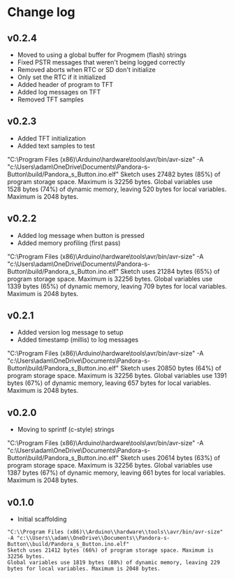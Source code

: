 # Change log

## v0.2.4
 - Moved to using a global buffer for Progmem (flash) strings
 - Fixed PSTR messages that weren't being logged correctly
 - Removed aborts when RTC or SD don't initialize
 - Only set the RTC if it initialized
 - Added header of program to TFT
 - Added log messages on TFT
 - Removed TFT samples

## v0.2.3
 - Added TFT initialization
 - Added text samples to test


"C:\\Program Files (x86)\\Arduino\\hardware\\tools\\avr/bin/avr-size" -A "c:\\Users\\adam\\OneDrive\\Documents\\Pandora-s-Button\\build/Pandora_s_Button.ino.elf"
Sketch uses 27482 bytes (85%) of program storage space. Maximum is 32256 bytes.
Global variables use 1528 bytes (74%) of dynamic memory, leaving 520 bytes for local variables. Maximum is 2048 bytes.

## v0.2.2
 - Added log message when button is pressed
 - Added memory profiling (first pass)

"C:\\Program Files (x86)\\Arduino\\hardware\\tools\\avr/bin/avr-size" -A "c:\\Users\\adam\\OneDrive\\Documents\\Pandora-s-Button\\build/Pandora_s_Button.ino.elf"
Sketch uses 21284 bytes (65%) of program storage space. Maximum is 32256 bytes.
Global variables use 1339 bytes (65%) of dynamic memory, leaving 709 bytes for local variables. Maximum is 2048 bytes.

 ## v0.2.1
 - Added version log message to setup
 - Added timestamp (millis) to log messages


"C:\\Program Files (x86)\\Arduino\\hardware\\tools\\avr/bin/avr-size" -A "c:\\Users\\adam\\OneDrive\\Documents\\Pandora-s-Button\\build/Pandora_s_Button.ino.elf"
Sketch uses 20850 bytes (64%) of program storage space. Maximum is 32256 bytes.
Global variables use 1391 bytes (67%) of dynamic memory, leaving 657 bytes for local variables. Maximum is 2048 bytes.

## v0.2.0
 - Moving to sprintf (c-style) strings

"C:\\Program Files (x86)\\Arduino\\hardware\\tools\\avr/bin/avr-size" -A "c:\\Users\\adam\\OneDrive\\Documents\\Pandora-s-Button\\build/Pandora_s_Button.ino.elf"
Sketch uses 20614 bytes (63%) of program storage space. Maximum is 32256 bytes.
Global variables use 1387 bytes (67%) of dynamic memory, leaving 661 bytes for local variables. Maximum is 2048 bytes.

## v0.1.0
 - Initial scaffolding

```
"C:\\Program Files (x86)\\Arduino\\hardware\\tools\\avr/bin/avr-size" -A "c:\\Users\\adam\\OneDrive\\Documents\\Pandora-s-Button\\build/Pandora_s_Button.ino.elf"
Sketch uses 21412 bytes (66%) of program storage space. Maximum is 32256 bytes.
Global variables use 1819 bytes (88%) of dynamic memory, leaving 229 bytes for local variables. Maximum is 2048 bytes.
```